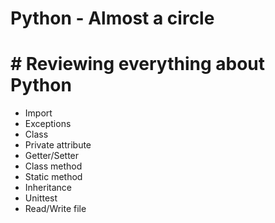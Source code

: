 # Python - Almost a circle

# # Reviewing everything about Python
* Import
* Exceptions
* Class
* Private attribute
* Getter/Setter
* Class method
* Static method
* Inheritance
* Unittest
* Read/Write file
